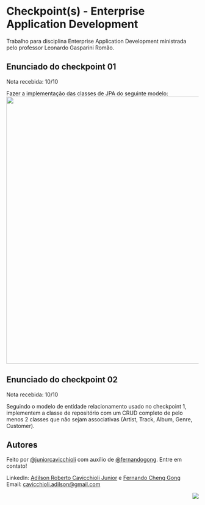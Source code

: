 # Checkpoint(s) - Enterprise Application Development
Trabalho para disciplina Enterprise Application Development ministrada pelo professor Leonardo Gasparini Romão.

## Enunciado do checkpoint 01
Nota recebida: 10/10

Fazer a implementação das classes de JPA do seguinte modelo:
<img src="https://user-images.githubusercontent.com/101985616/228822876-f6f93a11-0285-4f90-9fe2-5c993cd02f3a.png"
     width="700em"/>

## Enunciado do checkpoint 02
Nota recebida: 10/10

Seguindo o modelo de entidade relacionamento usado no checkpoint 1, implementem a classe de repositório com um CRUD completo de pelo menos 2 classes que não sejam associativas (Artist, Track, Album, Genre, Customer).

## Autores

Feito por [@juniorcavicchioli](https://github.com/juniorcavicchioli?tab=repositories) com auxílio de [@fernandogong](https://github.com/fernandogong). Entre em contato!

LinkedIn: [Adilson Roberto Cavicchioli Junior](https://www.linkedin.com/in/adilson-roberto-cavicchioli-junior-6816b7192?lipi=urn%3Ali%3Apage%3Ad_flagship3_profile_view_base_contact_details%3BIpMh5bVEQOi82%2FRHJ6oxkg%3D%3D) e [Fernando Cheng Gong](https://www.linkedin.com/in/fernando-cheng-gong/) <br>
Email: [cavicchioli.adilson@gmail.com](mailto:cavicchioli.adilson@gmail.com)

<p align="right">
<img src="https://shields-io-visitor-counter.herokuapp.com/badge?page=juniorcavicchioli.DesafioTarget&color=1D70B8&logo=GitHub&logoColor=FFFFFF&style=flat-square"/>
</p>
